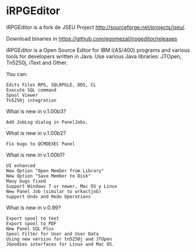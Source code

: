 # iRPGEditor
iRPGEditor is a fork de JSEU Project http://sourceforge.net/projects/jseu/.

Download binaries in https://github.com/egomezal/irpgeditor/releases

iRPGEditor is a Open Source Editor for IBM i(AS/400) programs and various tools for developers written in Java.
Use various Java libraries: JTOpen, Tn5250j, iText and Other.

You can:

    Edits Files RPG, SQLRPGLE, DDS, CL 
    Execute SQL command
    Spool Viewer
    Tn5250j integration

What is new in v.1.00b3?

    Add JobLog dialog in PanelJobs.

What is new in v.1.00b2?

    Fix bugs to QCMDEXEC Panel

What is new in v.1.00b1?

    UI enhanced
    New Option "Open Member from Library"
    New Option "Save Member to Disk"
    Many bugs fixed
    Support Windows 7 or newer, Mac OS y Linux
    New Panel Job (similar to wrkactjob)
    Support Undo and Redo Operations

What is new in v.0.99?

    Export spool to text
    Export spool to PDF
    New Panel SQL Plus
    Spool Filter for User and User Data
    Using new version for tn5250j and JTOpen
    JGoodies interfaces for Linux and Mac OS.


